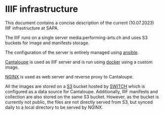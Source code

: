 # IIIF infrastructure

This document contains a concise description of the current (10.07.2023) IIIF infrastructure at SAPA.

The IIIF runs on a single server media.performing-arts.ch and uses S3 buckets for image and manifests storage.

The configuration of the server is entirely managed using [ansible](https://www.ansible.com).

[Cantaloupe](https://cantaloupe-project.github.io) is used as IIIF server and is run using [docker](https://www.docker.com) using a custom image.

[NGINX](https://www.nginx.com) is used as web server and reverse proxy to Cantaloupe.

All the images are stored on a [S3](https://en.wikipedia.org/wiki/Amazon_S3) bucket hosted by [SWITCH](https://www.switch.ch) which is configured as a data source for Cantaloupe.
Additionally, IIIF manifests and collection are also stored on the same S3 bucket. However, as the bucket is currently not public, the files are not directly served from S3, but synced daily to a local directory to be served by NGINX.
